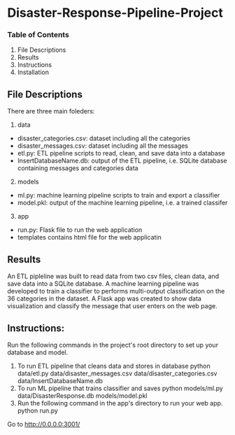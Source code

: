 # Disaster-Response-Pipeline-Project

### Table of Contents

1.  File Descriptions
2.  Results
3.  Instructions
4. Installation

## File Descriptions
There are three main foleders:

1. data
  - disaster_categories.csv: dataset including all the categories
  - disaster_messages.csv: dataset including all the messages
  - etl.py: ETL pipeline scripts to read, clean, and save data into a database
  - InsertDatabaseName.db: output of the ETL pipeline, i.e. SQLite database containing messages and categories data
2. models
  - ml.py: machine learning pipeline scripts to train and export a classifier
  - model.pkl: output of the machine learning pipeline, i.e. a trained classifer

3. app
  - run.py: Flask file to run the web application
  - templates contains html file for the web applicatin

## Results
An ETL pipleline was built to read data from two csv files, clean data, and save data into a SQLite database.
A machine learning pipeline was developed to train a classifier to performs multi-output classification on the 36 categories in the dataset.
A Flask app was created to show data visualization and classify the message that user enters on the web page.

## Instructions:
Run the following commands in the project's root directory to set up your database and model.

1. To run ETL pipeline that cleans data and stores in database python data/etl.py data/disaster_messages.csv data/disaster_categories.csv data/InsertDatabaseName.db
2. To run ML pipeline that trains classifier and saves python models/ml.py data/DisasterResponse.db models/model.pkl
3. Run the following command in the app's directory to run your web app. python run.py

  Go to http://0.0.0.0:3001/
